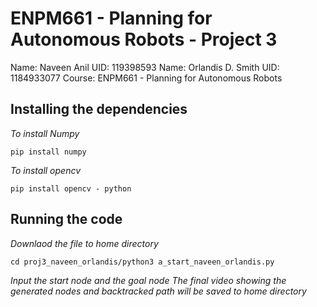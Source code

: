 # ENPM661 - Planning for Autonomous Robots - Project 3
Name: Naveen Anil
UID: 119398593
Name: Orlandis D. Smith
UID: 1184933077
Course:  ENPM661 - Planning for Autonomous Robots

## Installing the dependencies
*To install Numpy*
```
pip install numpy
```
*To install opencv*
```
pip install opencv - python
```

## Running the code
*Downlaod the file to home directory*
```
cd proj3_naveen_orlandis/python3 a_start_naveen_orlandis.py 

```
*Input the start node and the goal node*
*The final video showing the generated nodes and backtracked path will be saved to home directory*


